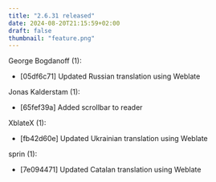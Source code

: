 ```yaml
---
title: "2.6.31 released"
date: 2024-08-20T21:15:59+02:00
draft: false
thumbnail: "feature.png"
---
```


George Bogdanoff (1):
  * [05df6c71] Updated Russian translation using Weblate

Jonas Kalderstam (1):
  * [65fef39a] Added scrollbar to reader

XblateX (1):
  * [fb42d60e] Updated Ukrainian translation using Weblate

sprin (1):
  * [7e094471] Updated Catalan translation using Weblate

